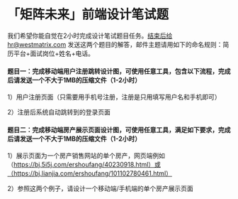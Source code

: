# 「矩阵未来」前端设计笔试题

我们希望你能自觉在2小时完成设计笔试题目任务。结束后给hr@westmatrix.com 发送这两个题目的解答，邮件主题请用如下的命名规则：简历平台+面试岗位+姓名+电话。


#### 题目一：完成移动端用户注册跳转设计图，可使用任意工具，包含以下流程，完成后请发送一个不大于1MB的压缩文件（1-2小时）

 1）用户注册页面（只需要用手机号注册，注册是只用填写用户名和手机即可）

2）注册后系统自动跳转到的登录页面


#### 题目二：完成移动端房产展示页面设计图，可使用任意工具，满足如下要求，完成后请发送一个不大于1MB的压缩文件（1-2小时）

1）展示页面为一个房产销售网站的单个房产，网页端例如（https://bj.5i5j.com/ershoufang/40230918.html）或（https://bj.lianjia.com/ershoufang/101102780461.html）

2）参照这两个例子，请设计一个移动端/手机端的单个房产展示页面
